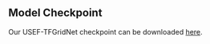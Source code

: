 ## Model Checkpoint

Our USEF-TFGridNet checkpoint can be downloaded [here](https://huggingface.co/ZBang/USEF-TSE/tree/main/chkpt/USEF-TFGridNet).
